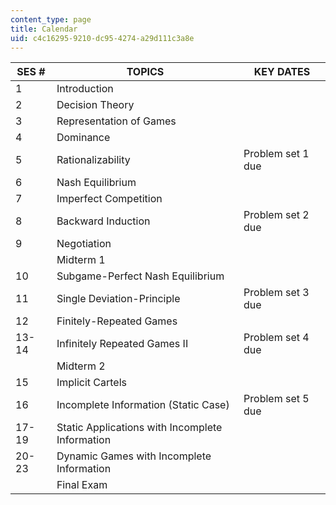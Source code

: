 ```yaml
---
content_type: page
title: Calendar
uid: c4c16295-9210-dc95-4274-a29d111c3a8e
---
```


| SES # | TOPICS | KEY DATES |
| --- | --- | --- |
| 1 | Introduction | &nbsp; |
| 2 | Decision Theory | &nbsp; |
| 3 | Representation of Games | &nbsp; |
| 4 | Dominance | &nbsp; |
| 5 | Rationalizability | Problem set 1 due |
| 6 | Nash Equilibrium | &nbsp; |
| 7 | Imperfect Competition | &nbsp; |
| 8 | Backward Induction | Problem set 2 due |
| 9 | Negotiation | &nbsp; |
| &nbsp; | Midterm 1 | &nbsp; |
| 10 | Subgame-Perfect Nash Equilibrium | &nbsp; |
| 11 | Single Deviation-Principle | Problem set 3 due |
| 12 | Finitely-Repeated Games | &nbsp; |
| 13-14 | Infinitely Repeated Games II | Problem set 4 due |
| &nbsp; | Midterm 2 | &nbsp; |
| 15 | Implicit Cartels | &nbsp; |
| 16 | Incomplete Information (Static Case) | Problem set 5 due |
| 17-19 | Static Applications with Incomplete Information | &nbsp; |
| 20-23 | Dynamic Games with Incomplete Information | &nbsp; |
| &nbsp; | Final Exam |